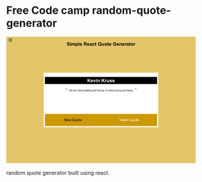 # Free Code camp random-quote-generator

![Free CodeCamp Random Quote Generator](/assets/random-quote-generator.png)

random quote generator built using react.


